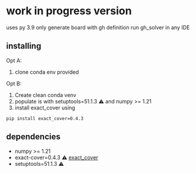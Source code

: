 # work in progress version

uses py 3.9 only 
generate board with gh definition 
run gh_solver in any IDE

## installing

Opt A:
  1. clone conda env provided

Opt B:
  1. Create clean conda venv
  2. populate is with setuptools=51.1.3 ⚠️ and numpy >= 1.21
  3. install exact_cover using
  ```
  pip install exact_cover=0.4.3
  ```

## dependencies

 - numpy >= 1.21
 - exact-cover=0.4.3 ⚠️
  [exact_cover](https://github.com/jwg4/exact_cover)
 - setuptools=51.1.3 ⚠️
